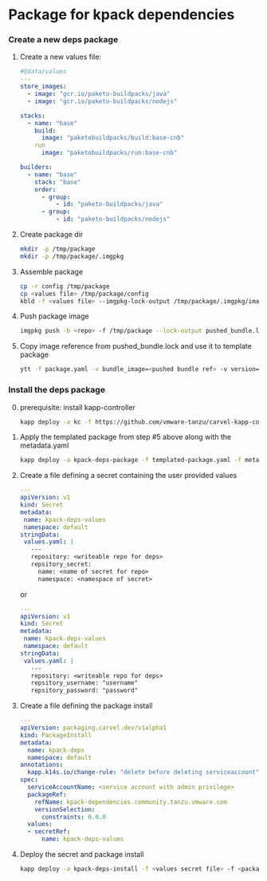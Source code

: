 # Package for kpack dependencies

### Create a new deps package
 
1. Create a new values file:
   ```yaml
   #@data/values
   ---
   store_images:
     - image: "gcr.io/paketo-buildpacks/java"
     - image: "gcr.io/paketo-buildpacks/nodejs"
   
   stacks:
     - name: "base"
       build:
         image: "paketobuildpacks/build:base-cnb"
       run
         image: "paketobuildpacks/run:base-cnb"
   
   builders:
     - name: "base"
       stack: "base"
       order:
         - group:
             - id: "paketo-buildpacks/java"
         - group:
             - id: "paketo-buildpacks/nodejs"
   ```
2. Create package dir

   ```bash
   mkdir -p /tmp/package
   mkdir -p /tmp/package/.imgpkg
   ```
   
3. Assemble package
   
   ```bash
   cp -r config /tmp/package
   cp <values file> /tmp/package/config
   kbld -f <values file> --imgpkg-lock-output /tmp/package/.imgpkg/images.yml 
   ```
   
4. Push package image
   
   ```bash
   imgpkg push -b <repo> -f /tmp/package --lock-output pushed_bundle.lock
   ```
   
5. Copy image reference from pushed_bundle.lock and use it to template package

   ```bash
   ytt -f package.yaml -v bundle_image=<pushed bundle ref> -v version="0.0.0" > templated-package.yaml
   ```

### Install the deps package
   
0. prerequisite: install kapp-controller

   ```bash
   kapp deploy -a kc -f https://github.com/vmware-tanzu/carvel-kapp-controller/releases/latest/download/release.yml
   ```

1. Apply the templated package from step #5 above along with the metadata.yaml
   
   ```bash
   kapp deploy -a kpack-deps-package -f templated-package.yaml -f metadata.yaml
   ```
2. Create a file defining a secret containing the user provided values
   
   ```yaml
   ---
   apiVersion: v1
   kind: Secret
   metadata:
    name: kpack-deps-values
    namespace: default
   stringData:
    values.yaml: |
      ---
      repository: <writeable repo for deps>
      repsitory_secret:
        name: <name of secret for repo>
        namespace: <namespace of secret>
   ```
   or
   ```yaml
   ---
   apiVersion: v1
   kind: Secret
   metadata:
    name: kpack-deps-values
    namespace: default
   stringData:
    values.yaml: |
      ---
      repository: <writeable repo for deps>
      repsitory_username: "username"
      repsitory_password: "password"
   ```
   
3. Create a file defining the package install

   ```yaml
   ---
   apiVersion: packaging.carvel.dev/v1alpha1
   kind: PackageInstall
   metadata:
     name: kpack-deps
     namespace: default
   annotations:
     kapp.k14s.io/change-rule: "delete before deleting serviceaccount"
   spec:
     serviceAccountName: <service account with admin privilege>
     packageRef:
       refName: kpack-dependencies.community.tanzu.vmware.com
       versionSelection:
         constraints: 0.0.0
     values:
     - secretRef:
         name: kpack-deps-values
   ```
4. Deploy the secret and package install

   ```bash
   kapp deploy -a kpack-deps-install -f <values secret file> -f <package install file>
   ```